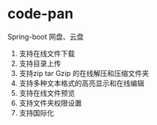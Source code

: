 # code-pan
Spring-boot 网盘、云盘

1. 支持在线文件下载
1. 支持目录上传
1. 支持zip tar Gzip 的在线解压和压缩文件夹
1. 支持多种文本格式的高亮显示和在线编辑
1. 支持在线文件预览
1. 支持文件夹权限设置
1. 支持国际化
